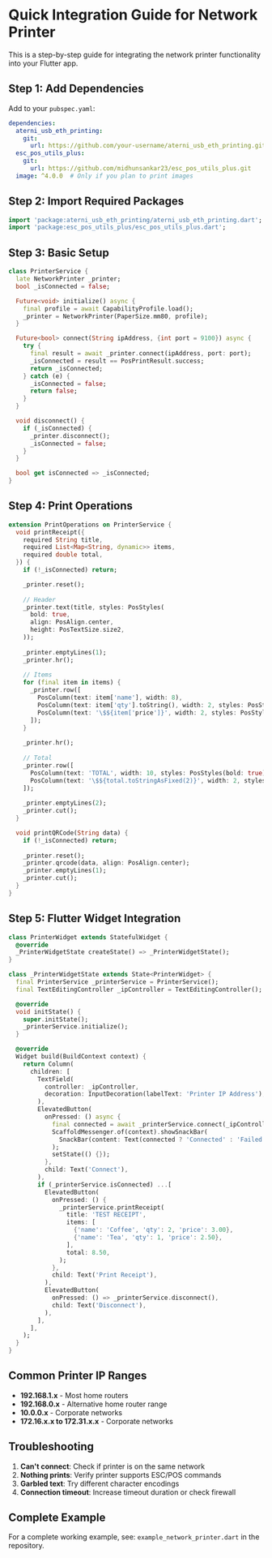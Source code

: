 # Quick Integration Guide for Network Printer

This is a step-by-step guide for integrating the network printer functionality into your Flutter app.

## Step 1: Add Dependencies

Add to your `pubspec.yaml`:

```yaml
dependencies:
  aterni_usb_eth_printing:
    git:
      url: https://github.com/your-username/aterni_usb_eth_printing.git
  esc_pos_utils_plus:
    git:
      url: https://github.com/midhunsankar23/esc_pos_utils_plus.git
  image: ^4.0.0  # Only if you plan to print images
```

## Step 2: Import Required Packages

```dart
import 'package:aterni_usb_eth_printing/aterni_usb_eth_printing.dart';
import 'package:esc_pos_utils_plus/esc_pos_utils_plus.dart';
```

## Step 3: Basic Setup

```dart
class PrinterService {
  late NetworkPrinter _printer;
  bool _isConnected = false;

  Future<void> initialize() async {
    final profile = await CapabilityProfile.load();
    _printer = NetworkPrinter(PaperSize.mm80, profile);
  }

  Future<bool> connect(String ipAddress, {int port = 9100}) async {
    try {
      final result = await _printer.connect(ipAddress, port: port);
      _isConnected = result == PosPrintResult.success;
      return _isConnected;
    } catch (e) {
      _isConnected = false;
      return false;
    }
  }

  void disconnect() {
    if (_isConnected) {
      _printer.disconnect();
      _isConnected = false;
    }
  }

  bool get isConnected => _isConnected;
}
```

## Step 4: Print Operations

```dart
extension PrintOperations on PrinterService {
  void printReceipt({
    required String title,
    required List<Map<String, dynamic>> items,
    required double total,
  }) {
    if (!_isConnected) return;

    _printer.reset();
    
    // Header
    _printer.text(title, styles: PosStyles(
      bold: true,
      align: PosAlign.center,
      height: PosTextSize.size2,
    ));
    
    _printer.emptyLines(1);
    _printer.hr();
    
    // Items
    for (final item in items) {
      _printer.row([
        PosColumn(text: item['name'], width: 8),
        PosColumn(text: item['qty'].toString(), width: 2, styles: PosStyles(align: PosAlign.center)),
        PosColumn(text: '\$${item['price']}', width: 2, styles: PosStyles(align: PosAlign.right)),
      ]);
    }
    
    _printer.hr();
    
    // Total
    _printer.row([
      PosColumn(text: 'TOTAL', width: 10, styles: PosStyles(bold: true)),
      PosColumn(text: '\$${total.toStringAsFixed(2)}', width: 2, styles: PosStyles(bold: true, align: PosAlign.right)),
    ]);
    
    _printer.emptyLines(2);
    _printer.cut();
  }

  void printQRCode(String data) {
    if (!_isConnected) return;
    
    _printer.reset();
    _printer.qrcode(data, align: PosAlign.center);
    _printer.emptyLines(1);
    _printer.cut();
  }
}
```

## Step 5: Flutter Widget Integration

```dart
class PrinterWidget extends StatefulWidget {
  @override
  _PrinterWidgetState createState() => _PrinterWidgetState();
}

class _PrinterWidgetState extends State<PrinterWidget> {
  final PrinterService _printerService = PrinterService();
  final TextEditingController _ipController = TextEditingController();

  @override
  void initState() {
    super.initState();
    _printerService.initialize();
  }

  @override
  Widget build(BuildContext context) {
    return Column(
      children: [
        TextField(
          controller: _ipController,
          decoration: InputDecoration(labelText: 'Printer IP Address'),
        ),
        ElevatedButton(
          onPressed: () async {
            final connected = await _printerService.connect(_ipController.text);
            ScaffoldMessenger.of(context).showSnackBar(
              SnackBar(content: Text(connected ? 'Connected' : 'Failed to connect')),
            );
            setState(() {});
          },
          child: Text('Connect'),
        ),
        if (_printerService.isConnected) ...[
          ElevatedButton(
            onPressed: () {
              _printerService.printReceipt(
                title: 'TEST RECEIPT',
                items: [
                  {'name': 'Coffee', 'qty': 2, 'price': 3.00},
                  {'name': 'Tea', 'qty': 1, 'price': 2.50},
                ],
                total: 8.50,
              );
            },
            child: Text('Print Receipt'),
          ),
          ElevatedButton(
            onPressed: () => _printerService.disconnect(),
            child: Text('Disconnect'),
          ),
        ],
      ],
    );
  }
}
```

## Common Printer IP Ranges

- **192.168.1.x** - Most home routers
- **192.168.0.x** - Alternative home router range
- **10.0.0.x** - Corporate networks
- **172.16.x.x to 172.31.x.x** - Corporate networks

## Troubleshooting

1. **Can't connect**: Check if printer is on the same network
2. **Nothing prints**: Verify printer supports ESC/POS commands
3. **Garbled text**: Try different character encodings
4. **Connection timeout**: Increase timeout duration or check firewall

## Complete Example

For a complete working example, see: `example_network_printer.dart` in the repository.
